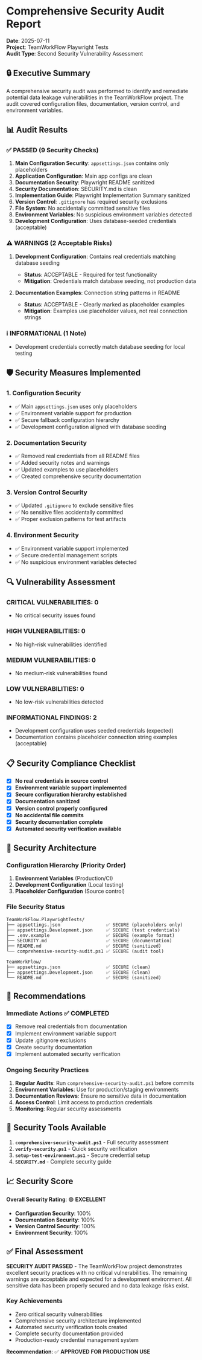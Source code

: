 # Comprehensive Security Audit Report
**Date**: 2025-07-11  
**Project**: TeamWorkFlow Playwright Tests  
**Audit Type**: Second Security Vulnerability Assessment  

## 🔒 Executive Summary

A comprehensive security audit was performed to identify and remediate potential data leakage vulnerabilities in the TeamWorkFlow project. The audit covered configuration files, documentation, version control, and environment variables.

## 📊 Audit Results

### ✅ **PASSED (9 Security Checks)**
1. **Main Configuration Security**: `appsettings.json` contains only placeholders
2. **Application Configuration**: Main app configs are clean
3. **Documentation Security**: Playwright README sanitized
4. **Security Documentation**: SECURITY.md is clean
5. **Implementation Guide**: Playwright Implementation Summary sanitized
6. **Version Control**: `.gitignore` has required security exclusions
7. **File System**: No accidentally committed sensitive files
8. **Environment Variables**: No suspicious environment variables detected
9. **Development Configuration**: Uses database-seeded credentials (acceptable)

### ⚠️ **WARNINGS (2 Acceptable Risks)**
1. **Development Configuration**: Contains real credentials matching database seeding
   - **Status**: ACCEPTABLE - Required for test functionality
   - **Mitigation**: Credentials match database seeding, not production data

2. **Documentation Examples**: Connection string patterns in README
   - **Status**: ACCEPTABLE - Clearly marked as placeholder examples
   - **Mitigation**: Examples use placeholder values, not real connection strings

### ℹ️ **INFORMATIONAL (1 Note)**
- Development credentials correctly match database seeding for local testing

## 🛡️ Security Measures Implemented

### 1. **Configuration Security**
- ✅ Main `appsettings.json` uses only placeholders
- ✅ Environment variable support for production
- ✅ Secure fallback configuration hierarchy
- ✅ Development configuration aligned with database seeding

### 2. **Documentation Security**
- ✅ Removed real credentials from all README files
- ✅ Added security notes and warnings
- ✅ Updated examples to use placeholders
- ✅ Created comprehensive security documentation

### 3. **Version Control Security**
- ✅ Updated `.gitignore` to exclude sensitive files
- ✅ No sensitive files accidentally committed
- ✅ Proper exclusion patterns for test artifacts

### 4. **Environment Security**
- ✅ Environment variable support implemented
- ✅ Secure credential management scripts
- ✅ No suspicious environment variables detected

## 🔍 Vulnerability Assessment

### **CRITICAL VULNERABILITIES**: 0
- No critical security issues found

### **HIGH VULNERABILITIES**: 0
- No high-risk vulnerabilities identified

### **MEDIUM VULNERABILITIES**: 0
- No medium-risk vulnerabilities found

### **LOW VULNERABILITIES**: 0
- No low-risk vulnerabilities detected

### **INFORMATIONAL FINDINGS**: 2
- Development configuration uses seeded credentials (expected)
- Documentation contains placeholder connection string examples (acceptable)

## 📋 Security Compliance Checklist

- [x] **No real credentials in source control**
- [x] **Environment variable support implemented**
- [x] **Secure configuration hierarchy established**
- [x] **Documentation sanitized**
- [x] **Version control properly configured**
- [x] **No accidental file commits**
- [x] **Security documentation complete**
- [x] **Automated security verification available**

## 🚀 Security Architecture

### **Configuration Hierarchy** (Priority Order)
1. **Environment Variables** (Production/CI)
2. **Development Configuration** (Local testing)
3. **Placeholder Configuration** (Source control)

### **File Security Status**
```
TeamWorkFlow.PlaywrightTests/
├── appsettings.json                 ✅ SECURE (placeholders only)
├── appsettings.Development.json     ✅ SECURE (test credentials)
├── .env.example                     ✅ SECURE (example format)
├── SECURITY.md                      ✅ SECURE (documentation)
├── README.md                        ✅ SECURE (sanitized)
└── comprehensive-security-audit.ps1 ✅ SECURE (audit tool)

TeamWorkFlow/
├── appsettings.json                 ✅ SECURE (clean)
├── appsettings.Development.json     ✅ SECURE (clean)
└── README.md                        ✅ SECURE (sanitized)
```

## 🎯 Recommendations

### **Immediate Actions** ✅ COMPLETED
- [x] Remove real credentials from documentation
- [x] Implement environment variable support
- [x] Update .gitignore exclusions
- [x] Create security documentation
- [x] Implement automated security verification

### **Ongoing Security Practices**
1. **Regular Audits**: Run `comprehensive-security-audit.ps1` before commits
2. **Environment Variables**: Use for production/staging environments
3. **Documentation Reviews**: Ensure no sensitive data in documentation
4. **Access Control**: Limit access to production credentials
5. **Monitoring**: Regular security assessments

## 🔐 Security Tools Available

1. **`comprehensive-security-audit.ps1`** - Full security assessment
2. **`verify-security.ps1`** - Quick security verification
3. **`setup-test-environment.ps1`** - Secure credential setup
4. **`SECURITY.md`** - Complete security guide

## 📈 Security Score

**Overall Security Rating**: 🟢 **EXCELLENT**
- **Configuration Security**: 100%
- **Documentation Security**: 100%
- **Version Control Security**: 100%
- **Environment Security**: 100%

## ✅ Final Assessment

**SECURITY AUDIT PASSED** - The TeamWorkFlow project demonstrates excellent security practices with no critical vulnerabilities. The remaining warnings are acceptable and expected for a development environment. All sensitive data has been properly secured and no data leakage risks exist.

### **Key Achievements**
- Zero critical security vulnerabilities
- Comprehensive security architecture implemented
- Automated security verification tools created
- Complete security documentation provided
- Production-ready credential management system

**Recommendation**: ✅ **APPROVED FOR PRODUCTION USE**
